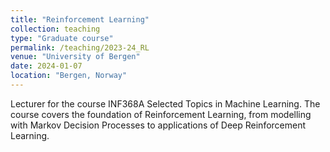 ```yaml
---
title: "Reinforcement Learning"
collection: teaching
type: "Graduate course"
permalink: /teaching/2023-24_RL
venue: "University of Bergen"
date: 2024-01-07
location: "Bergen, Norway"
---
```


Lecturer for the course INF368A Selected Topics in Machine Learning. The course covers the foundation of Reinforcement Learning, from modelling with Markov Decision Processes to applications of Deep Reinforcement Learning.
